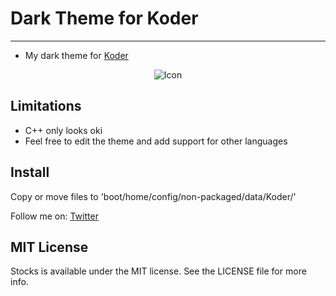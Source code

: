 # Dark Theme for Koder
----------------

- My dark theme for [Koder](https://github.com/KapiX/Koder)

<p align="center">
  <img src="https://github.com/Konrad77/Koder-Dark-Theme/blob/master/Screenshots/screenshot1.png" alt="Icon"/>
</p>

## Limitations
- C++ only looks oki
- Feel free to edit the theme and add support for other languages

## Install
Copy or move files to 'boot/home/config/non-packaged/data/Koder/'

Follow me on:
[Twitter](https:://twitter.com/konrad1977)

## MIT License
Stocks is available under the MIT license. See the LICENSE file for more info.
